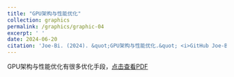 ```yaml
---
title: "GPU架构与性能优化"
collection: graphics
permalink: /graphics/graphic-04
excerpt: ' '
date: 2024-06-20
citation: 'Joe-Bi. (2024). &quot;GPU架构与性能优化.&quot; <i>GitHub Joe-Bi of Bugs</i>'
---
```

   
GPU架构与性能优化有很多优化手段，<a href="../files/GPU架构与性能优化.pdf" target="_blank">点击查看PDF</a>









